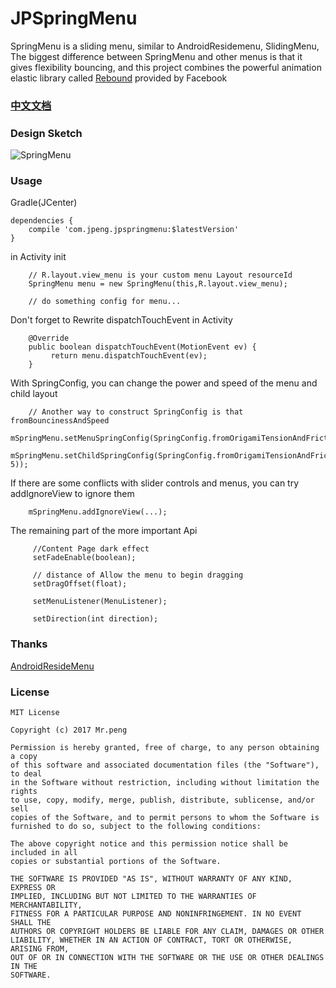 # JPSpringMenu
SpringMenu is a sliding menu, similar to AndroidResidemenu, SlidingMenu,
The biggest difference between SpringMenu and other menus is that it gives flexibility bouncing, 
and this project combines the powerful animation elastic library called 
[Rebound](https://github.com/facebook/rebound) provided by Facebook<Br>
### [中文文档](https://github.com/peng8350/JPSpringMenu/blob/master/README_CH.md)

### Design Sketch
![SpringMenu](https://github.com/peng8350/JPSpringMenu/blob/master/art/main.gif)
<br>
### Usage
Gradle(JCenter) 
```
dependencies {
    compile 'com.jpeng.jpspringmenu:$latestVersion'
}
```
in Activity init
```
    // R.layout.view_menu is your custom menu Layout resourceId
    SpringMenu menu = new SpringMenu(this,R.layout.view_menu);
    
    // do something config for menu...
```
Don't forget to Rewrite dispatchTouchEvent in Activity
```
    @Override
    public boolean dispatchTouchEvent(MotionEvent ev) {
         return menu.dispatchTouchEvent(ev);
    }
```
With SpringConfig, you can change the power and speed of the menu and child layout
```
    // Another way to construct SpringConfig is that fromBouncinessAndSpeed
    mSpringMenu.setMenuSpringConfig(SpringConfig.fromOrigamiTensionAndFriction(20,3));
    mSpringMenu.setChildSpringConfig(SpringConfig.fromOrigamiTensionAndFriction(20, 5));
```
If there are some conflicts with slider controls and menus, you can try 
addIgnoreView to ignore them
```
    mSpringMenu.addIgnoreView(...);
```
The remaining part of the more important Api
```
     //Content Page dark effect
     setFadeEnable(boolean);
     
     // distance of Allow the menu to begin dragging
     setDragOffset(float);
     
     setMenuListener(MenuListener);
     
     setDirection(int direction);
```


### Thanks
[AndroidResideMenu](https://github.com/SpecialCyCi/AndroidResideMenu)

### License
```
MIT License

Copyright (c) 2017 Mr.peng

Permission is hereby granted, free of charge, to any person obtaining a copy
of this software and associated documentation files (the "Software"), to deal
in the Software without restriction, including without limitation the rights
to use, copy, modify, merge, publish, distribute, sublicense, and/or sell
copies of the Software, and to permit persons to whom the Software is
furnished to do so, subject to the following conditions:

The above copyright notice and this permission notice shall be included in all
copies or substantial portions of the Software.

THE SOFTWARE IS PROVIDED "AS IS", WITHOUT WARRANTY OF ANY KIND, EXPRESS OR
IMPLIED, INCLUDING BUT NOT LIMITED TO THE WARRANTIES OF MERCHANTABILITY,
FITNESS FOR A PARTICULAR PURPOSE AND NONINFRINGEMENT. IN NO EVENT SHALL THE
AUTHORS OR COPYRIGHT HOLDERS BE LIABLE FOR ANY CLAIM, DAMAGES OR OTHER
LIABILITY, WHETHER IN AN ACTION OF CONTRACT, TORT OR OTHERWISE, ARISING FROM,
OUT OF OR IN CONNECTION WITH THE SOFTWARE OR THE USE OR OTHER DEALINGS IN THE
SOFTWARE.
```